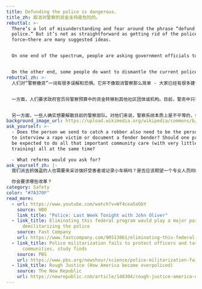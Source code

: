 ```yaml
---
title: Defunding the police is dangerous.
title_zh: 取消对警察的资金支持是危险的。
rebuttal: >-
  There’s a lot of misunderstanding and fear around the phrase “defund the
  police.” But it’s not as straightforward as getting rid of the police
  force—there are many suggested ideas. 


  On one end of the spectrum, people are asking government officials to carefully look at the police budget and reinvest some of that money to other community groups or agencies. Currently, only a very small part of policing involves preventing crime that is actively in progress, or requires the use of force. Much of the day-to-day work involves standing in for other specialties: therapists, social workers, and mental health professionals. Defunding the police would mean shifting those resources to professionals who have appropriate training and are better equipped to de-escalate certain situations.


  On the other end, some people do want to dismantle the current police force. For them, the policing system is inherently unequal, and trust is damaged beyond repair. They want to start over and build up a new system from the ground up. This doesn’t mean that there would be no emergency services—just that a new system of response will be built with the community in mind. [Here is an example](https://www.npr.org/sections/live-updates-protests-for-racial-justice/2020/06/08/872416644/former-chief-of-reformed-camden-n-j-force-police-need-consent-of-the-people) of how Camden, NJ did this successfully in 2013.
rebuttal_zh: >-
  人们对“警察撤资”一词有很多误解和恐惧。它并不像取消警察那么简单 - 大家已经有很多建议。


  一方面，人们要求政府官员将警察预算中的资金转移到其他社区团体或机构。目前，警务中只有很小一部分涉及预防正在进行的犯罪或需要使用武力。许多日常工作都涉及到做其他专业人员的事项：心理治疗师、社会工作者和心理健康专业人员。减少对警察的资金支持意味着将这些资源转移到受过适当培训并更有能力缓解紧张局势的专业人员手中。


  另一方面，一些人确实想要解散目前的警察部队。对他们来说，警察系统本质上是不平等的，信任已受到了无法修复的损害。他们想从头开始，从头开始建立一个新的系统。这并不意味着不再有紧急服务 - 会在考虑到社区的情况下，建立一个新的响应系统。[以下是新泽西州卡姆登](https://www.npr.org/sections/live-updates-protests-for-racial-justice/2020/06/08/872416644/former-chief-of-reformed-camden-n-j-force-police-need-consent-of-the-people)在2013年成功做到这一点的一个例子。
background_image_url: https://upload.wikimedia.org/wikipedia/commons/b/b9/06-07_15_Black_Lives_Matter_%2849984140152%29.jpg
ask_yourself: >-
  - Does the person we send to catch a robber also need to be the person we send
  to interview a rape victim or document a fender bender? Should one profession
  be expected to do all that important community care (with very little
  training) all at the same time?

  - What reforms would you ask for?
ask_yourself_zh: |-
  我们派去抓强盗的人也需要来采访强奸受害者或记录小车祸吗？是否应该期望一个专业人员同时做所有这些重要的社区工作(而这名专业人员每项工作受到的培训可能很少)？

  你会要求哪些改革？
category: Safety
color: "#7A370F"
read_more:
  - url: https://www.youtube.com/watch?v=Wf4cea5oObY
    source: HBO
    link_title: "Police: Last Week Tonight with John Oliver"
  - link_title: Eliminating this federal program would play a major part in
      demilitarizing the police
    source: Fast Company
    url: https://www.fastcompany.com/90513061/eliminating-this-federal-program-would-play-a-major-part-in-demilitarizing-the-police
  - link_title: Police militarization fails to protect officers and targets black
      communities, study finds
    source: PBS
    url: https://www.pbs.org/newshour/science/police-militarization-fails-to-protect-officers-and-targets-black-communities-study-finds
  - link_title: Rough Justice (How America became overpoliced)
    source: The New Republic
    url: https://newrepublic.com/article/148304/rough-justice-america-over-policed
---
```

